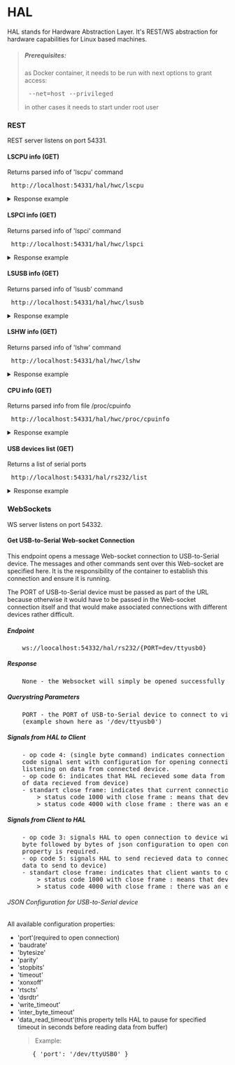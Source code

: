 # HAL

HAL stands for Hardware Abstraction Layer. It's REST/WS abstraction for hardware capabilities for Linux based
machines.

> ##### Prerequisites:
>
> as Docker container, it needs to be run with next options to grant access:
>
> <pre> --net=host --privileged </pre>
>
> in other cases it needs to start under root user

### REST

REST server listens on port 54331.

#### LSCPU info (GET)

Returns parsed info of 'lscpu' command

 <pre> http://localhost:54331/hal/hwc/lscpu </pre>

 <details><summary>Response example</summary>     
 <p>
 <pre> 
    {
        "on_line_cpus_list": "0-7",
        "cpus": "8",
        "cpu_family": "6",
        "l1d_cache": "32K",
        "cpu_max_mhz": "3400,0000",
        "cores_per_socket": "4",
        "byte_order": "Little Endian",
        "architecture": "x86_64",
        "cpu_min_mhz": "800,0000",
        "virtualization": "VT-x",
        "numa_nodes": "1",
        "bogomips": "4589.92",
        "l2_cache": "256K",
        "model": "42",
        "stepping": "7",
        "flags": "fpu vme de pse tsc msr pae mce cx8 apic sep mtrr pge mca cmov pat pse36 clflush dts acpi mmx fxsr sse sse2 ss ht tm pbe syscall nx rdtscp lm constant_tsc arch_perfmon pebs bts rep_good nopl xtopology nonstop_tsc aperfmperf eagerfpu pni pclmulqdq dtes64 monitor ds_cpl vmx smx est tm2 ssse3 cx16 xtpr pdcm pcid sse4_1 sse4_2 x2apic popcnt tsc_deadline_timer aes xsave avx lahf_lm epb tpr_shadow vnmi flexpriority ept vpid xsaveopt dtherm ida arat pln pts",
        "cpu_mhz": "3100.592",
        "vendor_id": "GenuineIntel",
        "numa_node0_cpus": "0-7",
        "l1i_cache": "32K",
        "threads_per_core": "2",
        "sockets": "1",
        "cpu_op_modes": "32-bit, 64-bit",
        "l3_cache": "8192K",
        "model_name": "Intel(R) Core(TM) i7-2820QM CPU @ 2.30GHz"
    } 
</pre>
</p>
</details>

#### LSPCI info (GET)

Returns parsed info of 'lspci' command

 <pre> http://localhost:54331/hal/hwc/lspci </pre>
 <details><summary>Response example</summary>     
 <p>
 <pre>  
 	[
         {
           "device_class_id": "0600",
           "bus_function_number": "0 ",
           "device_vendor": "Intel Corporation ",
           "device_vendor_id": "8086",
           "device_class": "Host bridge ",
           "device_id": "0104",
           "revision_number": "09 ",
           "bus_device_number": "00",
           "bus_number": "00",
           "device_name": "2nd Generation Core Processor Family DRAM Controller "
         },
         {
           "device_class_id": "0604",
           "bus_function_number": "0 ",
           "device_vendor": "Intel Corporation ",
           "device_vendor_id": "8086",
           "device_class": "PCI bridge ",
           "device_id": "0101",
           "revision_number": "09 ",
           "bus_device_number": "01",
           "bus_number": "00",
           "device_name": "Xeon E3-1200/2nd Generation Core Processor Family PCI Express Root Port "
         },
         {
           "device_class_id": "0300",
           "bus_function_number": "0 ",
           "device_vendor": "Intel Corporation ",
           "device_vendor_id": "8086",
           "device_class": "VGA compatible controller ",
           "device_id": "0126",
           "revision_number": "09 ",
           "bus_device_number": "02",
           "bus_number": "00",
           "device_name": "2nd Generation Core Processor Family Integrated Graphics Controller "
         },
         {
           "device_class_id": "0780",
           "bus_function_number": "0 ",
           "device_vendor": "Intel Corporation ",
           "device_vendor_id": "8086",
           "device_class": "Communication controller ",
           "device_id": "1c3a",
           "revision_number": "04 ",
           "bus_device_number": "16",
           "bus_number": "00",
           "device_name": "6 Series/C200 Series Chipset Family MEI Controller #1 "
         },
         {
           "device_class_id": "0700",
           "bus_function_number": "3 ",
           "device_vendor": "Intel Corporation ",
           "device_vendor_id": "8086",
           "device_class": "Serial controller ",
           "device_id": "1c3d",
           "revision_number": "04 -p02 ",
           "bus_device_number": "16",
           "bus_number": "00",
           "device_name": "6 Series/C200 Series Chipset Family KT Controller "
         },
         {
           "device_class_id": "0200",
           "bus_function_number": "0 ",
           "device_vendor": "Intel Corporation ",
           "device_vendor_id": "8086",
           "device_class": "Ethernet controller ",
           "device_id": "1502",
           "revision_number": "04 ",
           "bus_device_number": "19",
           "bus_number": "00",
           "device_name": "82579LM Gigabit Network Connection "
         },
         {
           "device_class_id": "0c03",
           "bus_function_number": "0 ",
           "device_vendor": "Intel Corporation ",
           "device_vendor_id": "8086",
           "device_class": "USB controller ",
           "device_id": "1c2d",
           "revision_number": "04 -p20 ",
           "bus_device_number": "1a",
           "bus_number": "00",
           "device_name": "6 Series/C200 Series Chipset Family USB Enhanced Host Controller #2 "
         },
         {
           "device_class_id": "0403",
           "bus_function_number": "0 ",
           "device_vendor": "Intel Corporation ",
           "device_vendor_id": "8086",
           "device_class": "Audio device ",
           "device_id": "1c20",
           "revision_number": "04 ",
           "bus_device_number": "1b",
           "bus_number": "00",
           "device_name": "6 Series/C200 Series Chipset Family High Definition Audio Controller "
         },
         {
           "device_class_id": "0604",
           "bus_function_number": "0 ",
           "device_vendor": "Intel Corporation ",
           "device_vendor_id": "8086",
           "device_class": "PCI bridge ",
           "device_id": "1c10",
           "revision_number": "b4 ",
           "bus_device_number": "1c",
           "bus_number": "00",
           "device_name": "6 Series/C200 Series Chipset Family PCI Express Root Port 1 "
         },
         {
           "device_class_id": "0604",
           "bus_function_number": "1 ",
           "device_vendor": "Intel Corporation ",
           "device_vendor_id": "8086",
           "device_class": "PCI bridge ",
           "device_id": "1c12",
           "revision_number": "b4 ",
           "bus_device_number": "1c",
           "bus_number": "00",
           "device_name": "6 Series/C200 Series Chipset Family PCI Express Root Port 2 "
         },
         {
           "device_class_id": "0604",
           "bus_function_number": "2 ",
           "device_vendor": "Intel Corporation ",
           "device_vendor_id": "8086",
           "device_class": "PCI bridge ",
           "device_id": "1c14",
           "revision_number": "b4 ",
           "bus_device_number": "1c",
           "bus_number": "00",
           "device_name": "6 Series/C200 Series Chipset Family PCI Express Root Port 3 "
         },
         {
           "device_class_id": "0604",
           "bus_function_number": "3 ",
           "device_vendor": "Intel Corporation ",
           "device_vendor_id": "8086",
           "device_class": "PCI bridge ",
           "device_id": "1c16",
           "revision_number": "b4 ",
           "bus_device_number": "1c",
           "bus_number": "00",
           "device_name": "6 Series/C200 Series Chipset Family PCI Express Root Port 4 "
         },
         {
           "device_class_id": "0604",
           "bus_function_number": "7 ",
           "device_vendor": "Intel Corporation ",
           "device_vendor_id": "8086",
           "device_class": "PCI bridge ",
           "device_id": "1c1e",
           "revision_number": "b4 ",
           "bus_device_number": "1c",
           "bus_number": "00",
           "device_name": "6 Series/C200 Series Chipset Family PCI Express Root Port 8 "
         },
         {
           "device_class_id": "0c03",
           "bus_function_number": "0 ",
           "device_vendor": "Intel Corporation ",
           "device_vendor_id": "8086",
           "device_class": "USB controller ",
           "device_id": "1c26",
           "revision_number": "04 -p20 ",
           "bus_device_number": "1d",
           "bus_number": "00",
           "device_name": "6 Series/C200 Series Chipset Family USB Enhanced Host Controller #1 "
         },
         {
           "device_class_id": "0601",
           "bus_function_number": "0 ",
           "device_vendor": "Intel Corporation ",
           "device_vendor_id": "8086",
           "device_class": "ISA bridge ",
           "device_id": "1c4f",
           "revision_number": "04 ",
           "bus_device_number": "1f",
           "bus_number": "00",
           "device_name": "QM67 Express Chipset Family LPC Controller "
         },
         {
           "device_class_id": "0104",
           "bus_function_number": "2 ",
           "device_vendor": "Intel Corporation ",
           "device_vendor_id": "8086",
           "device_class": "RAID bus controller ",
           "bus_device_number": "1f",
           "bus_number": "00",
           "revision_number": "04 "
         },
         {
           "device_class_id": "0c05",
           "bus_function_number": "3 ",
           "device_vendor": "Intel Corporation ",
           "device_vendor_id": "8086",
           "device_class": "SMBus ",
           "device_id": "1c22",
           "revision_number": "04 ",
           "bus_device_number": "1f",
           "bus_number": "00",
           "device_name": "6 Series/C200 Series Chipset Family SMBus Controller "
         },
         {
           "device_class_id": "0300",
           "bus_function_number": "0 ",
           "device_vendor": "NVIDIA Corporation ",
           "device_vendor_id": "10de",
           "device_class": "VGA compatible controller ",
           "bus_device_number": "00",
           "bus_number": "01",
           "revision_number": "a1 "
         },
         {
           "device_class_id": "0403",
           "bus_function_number": "1 ",
           "device_vendor": "NVIDIA Corporation ",
           "device_vendor_id": "10de",
           "device_class": "Audio device ",
           "device_id": "0bea",
           "revision_number": "a1 ",
           "bus_device_number": "00",
           "bus_number": "01",
           "device_name": "GF108 High Definition Audio Controller "
         },
         {
           "device_class_id": "0280",
           "bus_function_number": "0 ",
           "device_vendor": "Intel Corporation ",
           "device_vendor_id": "8086",
           "device_class": "Network controller ",
           "device_id": "422b",
           "revision_number": "35 ",
           "bus_device_number": "00",
           "bus_number": "03",
           "device_name": "Centrino Ultimate-N 6300 "
         },
         {
           "device_class_id": "0c03",
           "bus_function_number": "0 ",
           "device_vendor": "NEC Corporation ",
           "device_vendor_id": "1033",
           "device_class": "USB controller ",
           "device_id": "0194",
           "revision_number": "04 -p30 ",
           "bus_device_number": "00",
           "bus_number": "0a",
           "device_name": "uPD720200 USB 3.0 Host Controller "
         },
         {
           "device_class_id": "0c00",
           "bus_function_number": "0 ",
           "device_vendor": "O2 Micro, Inc. ",
           "device_vendor_id": "1217",
           "device_class": "FireWire (IEEE 1394) ",
           "device_id": "11f7",
           "revision_number": "05 -p10 ",
           "bus_device_number": "00",
           "bus_number": "0b",
           "device_name": "OZ600 1394a-2000 Controller "
         },
         {
           "device_class_id": "0805",
           "bus_function_number": "1 ",
           "device_vendor": "O2 Micro, Inc. ",
           "device_vendor_id": "1217",
           "device_class": "SD Host controller ",
           "device_id": "8320",
           "revision_number": "05 -p01 ",
           "bus_device_number": "00",
           "bus_number": "0b",
           "device_name": "OZ600RJ1/OZ900RJ1 SD/MMC Card Reader Controller "
         },
         {
           "device_class_id": "0180",
           "bus_function_number": "2 ",
           "device_vendor": "O2 Micro, Inc. ",
           "device_vendor_id": "1217",
           "device_class": "Mass storage controller ",
           "device_id": "8330",
           "revision_number": "05 ",
           "bus_device_number": "00",
           "bus_number": "0b",
           "device_name": "OZ600 MS/xD Controller "
         }
       ] 
</pre>
</p>
</details>

#### LSUSB info (GET)

Returns parsed info of 'lsusb' command

 <pre> http://localhost:54331/hal/hwc/lsusb </pre>
 <details><summary>Response example</summary>     
 <p>
 <pre>
 	[
         {
           "bus_number": "002",
           "device_id": "5802",
           "device_bus_number": "004",
           "manufacture_id": "0a5c",
           "manufacture_device_name": "Broadcom Corp. BCM5880 Secure Applications Processor with fingerprint touch sensor"
         },
         {
           "bus_number": "002",
           "device_id": "0a44",
           "device_bus_number": "003",
           "manufacture_id": "046d",
           "manufacture_device_name": "Logitech, Inc. Headset H390"
         },
         {
           "bus_number": "002",
           "device_id": "0024",
           "device_bus_number": "002",
           "manufacture_id": "8087",
           "manufacture_device_name": "Intel Corp. Integrated Rate Matching Hub"
         },
         {
           "bus_number": "002",
           "device_id": "0002",
           "device_bus_number": "001",
           "manufacture_id": "1d6b",
           "manufacture_device_name": "Linux Foundation 2.0 root hub"
         },
         {
           "bus_number": "004",
           "device_id": "0003",
           "device_bus_number": "001",
           "manufacture_id": "1d6b",
           "manufacture_device_name": "Linux Foundation 3.0 root hub"
         },
         {
           "bus_number": "003",
           "device_id": "c31d",
           "device_bus_number": "003",
           "manufacture_id": "046d",
           "manufacture_device_name": "Logitech, Inc. Media Keyboard K200"
         },
         {
           "bus_number": "003",
           "device_id": "c05b",
           "device_bus_number": "002",
           "manufacture_id": "046d",
           "manufacture_device_name": "Logitech, Inc. M-U0004 810-001317 [B110 Optical USB Mouse]"
         },
         {
           "bus_number": "003",
           "device_id": "0002",
           "device_bus_number": "001",
           "manufacture_id": "1d6b",
           "manufacture_device_name": "Linux Foundation 2.0 root hub"
         },
         {
           "bus_number": "001",
           "device_id": "0024",
           "device_bus_number": "002",
           "manufacture_id": "8087",
           "manufacture_device_name": "Intel Corp. Integrated Rate Matching Hub"
         },
         {
           "bus_number": "001",
           "device_id": "0002",
           "device_bus_number": "001",
           "manufacture_id": "1d6b",
           "manufacture_device_name": "Linux Foundation 2.0 root hub"
         }
       ] 
</pre>
</p>
</details>

#### LSHW info (GET)

Returns parsed info of 'lshw' command

 <pre> http://localhost:54331/hal/hwc/lshw </pre>
 <details><summary>Response example</summary>     
 <p>
 <pre>
       {
         "id": "machine_id",
         "handle": "handle_string",
         "configuration": {
           "boot": "normal",
           "chassis": "laptop",
           "uuid": "machine_uuid"
         },
         "description": "Laptop",
         "class": "system",
         "product": "Precision M4600",
         "vendor": "Dell Inc.",
         "claimed": true,
         "children": [
           {
             "claimed": true,
             "id": "core",
             "serial": "serial_string",
             "vendor": "Dell Inc.",
             "children": [
               {
                 "id": "firmware",
                 "vendor": "Dell Inc.",
                 "description": "BIOS",
                 "class": "memory",
                 "date": "12/26/2013",
                 "size": 65536,
                 "capacity": 2031616,
                 "claimed": true,
                 "capabilities": {
                   "int13floppy720": "3.5\" 720KB floppy",
                   "shadowing": "BIOS shadowing",
                   "acpi": "ACPI",
                   "int9keyboard": "i8042 keyboard controller",
                   "int13floppy1200": "5.25\" 1.2MB floppy",
                   "upgrade": "BIOS EEPROM can be upgraded",
                   "int13floppy2880": "3.5\" 2.88MB floppy",
                   "pci": "PCI bus",
                   "edd": "Enhanced Disk Drive extensions",
                   "bootselect": "Selectable boot path",
                   "int14serial": "INT14 serial line control",
                   "int17printer": "INT17 printer control",
                   "biosbootspecification": "BIOS boot specification",
                   "cdboot": "Booting from CD-ROM/DVD",
                   "int5printscreen": "Print Screen key"
                 },
                 "physid": "0",
                 "version": "A16",
                 "units": "bytes"
               },
               {
                 "id": "cpu",
                 "children": [
                   {
                     "id": "id_string",
                     "configuration": {
                       "level": "1"
                     },
                     "description": "L1 cache",
                     "class": "memory",
                     "slot": "L1-Cache",
                     "handle": "handle_string",
                     "size": 32768,
                     "capacity": 32768,
                     "claimed": true,
                     "capabilities": {
                       "write-back": "Write-back",
                       "unified": "Unified cache",
                       "internal": "Internal"
                     },
                     "physid": "5",
                     "units": "bytes"
                   },
                   {
                     "id": "id_string",
                     "configuration": {
                       "level": "2"
                     },
                     "description": "L2 cache",
                     "class": "memory",
                     "slot": "L2-Cache",
                     "handle": "handle_string",
                     "size": 262144,
                     "capacity": 262144,
                     "claimed": true,
                     "capabilities": {
                       "varies": "Varies With Memory Address",
                       "unified": "Unified cache",
                       "internal": "Internal"
                     },
                     "physid": "6",
                     "units": "bytes"
                   },
                   {
                     "id": "id_string",
                     "configuration": {
                       "level": "3"
                     },
                     "description": "L3 cache",
                     "class": "memory",
                     "slot": "L3-Cache",
                     "handle": "handle_string",
                     "size": 8388608,
                     "capacity": 8388608,
                     "claimed": true,
                     "capabilities": {
                       "varies": "Varies With Memory Address",
                       "unified": "Unified cache",
                       "internal": "Internal"
                     },
                     "physid": "7",
                     "units": "bytes"
                   }
                 ],
                 "handle": "handle_string",
                 "configuration": {
                   "cores": "4",
                   "threads": "8",
                   "enabledcores": "4"
                 },
                 "description": "CPU",
                 "class": "processor",
                 "product": "product_string",
                 "vendor": "Intel Corp.",
                 "size": 1496319000,
                 "capacity": 4000000000,
                 "claimed": true,
                 "capabilities": {
                   "nx": "no-execute bit (NX)",
                   "cx8": "compare and exchange 8-byte",
                   "aperfmperf": true,
                   "acpi": "thermal control (ACPI)",
                   "sse2": "streaming SIMD extensions (SSE2)",
                   "ida": true,
                   "tm": "thermal interrupt and status",
                   "pni": true,
                   "de": "debugging extensions",
                   "epb": true,
                   "msr": "model-specific registers",
                   "ss": "self-snoop",
                   "lahf_lm": true,
                   "sse": "streaming SIMD extensions (SSE)",
                   "sse4_2": true,
                   "bts": true,
                   "arat": true,
                   "cpufreq": "CPU Frequency scaling",
                   "mce": "machine check exceptions",
                   "pbe": "pending break event",
                   "arch_perfmon": true,
                   "rep_good": true,
                   "vpid": true,
                   "mca": "machine check architecture",
                   "pts": true,
                   "vmx": true,
                   "fpu": "mathematical co-processor",
                   "ssse3": true,
                   "eagerfpu": true,
                   "vme": "virtual mode extensions",
                   "ht": "HyperThreading",
                   "fxsr": "fast floating point save/restore",
                   "monitor": true,
                   "aes": true,
                   "syscall": "fast system calls",
                   "avx": true,
                   "tsc_deadline_timer": true,
                   "dts": "debug trace and EMON store MSRs",
                   "dtherm": true,
                   "xsave": true,
                   "pge": "page global enable",
                   "cmov": "conditional move instruction",
                   "constant_tsc": true,
                   "vnmi": true,
                   "apic": "on-chip advanced programmable interrupt controller (APIC)",
                   "pse36": "36-bit page size extensions",
                   "tpr_shadow": true,
                   "pcid": true,
                   "mmx": "multimedia extensions (MMX)",
                   "dtes64": true,
                   "pclmulqdq": true,
                   "sep": "fast system calls",
                   "pln": true,
                   "pdcm": true,
                   "flexpriority": true,
                   "xtpr": true,
                   "mtrr": "memory type range registers",
                   "x86-64": "64bits extensions (x86-64)",
                   "pat": "page attribute table",
                   "clflush": true,
                   "pae": "4GB+ memory addressing (Physical Address Extension)",
                   "ds_cpl": true,
                   "xsaveopt": true,
                   "wp": true,
                   "est": true,
                   "ept": true,
                   "smx": true,
                   "tm2": true,
                   "nonstop_tsc": true,
                   "pse": "page size extensions",
                   "nopl": true,
                   "xtopology": true,
                   "popcnt": true,
                   "x2apic": true,
                   "sse4_1": true,
                   "cx16": true,
                   "rdtscp": true,
                   "tsc": "time stamp counter",
                   "fpu_exception": "FPU exceptions reporting",
                   "pebs": true
                 },
                 "clock": 100000000,
                 "width": 64,
                 "slot": "CPU 1",
                 "physid": "4",
                 "serial": "serial_string",
                 "units": "Hz",
                 "version": "Intel(R) Core(TM) i7-2820QM CPU @ 2.30GH",
                 "businfo": "bus_info_sting"
               },
               {
                 "claimed": true,
                 "id": "memory",
                 "children": [
                   {
                     "id": "id_string",
                     "handle": "handle_string",
                     "description": "SODIMM DDR3 Synchronous 1333 MHz (0,8 ns)",
                     "class": "memory",
                     "product": "product_string",
                     "vendor": "Hynix/Hyundai",
                     "size": 4294967296,
                     "claimed": true,
                     "clock": 1333000000,
                     "width": 64,
                     "slot": "slot_string",
                     "physid": "0",
                     "serial": "serial_string",
                     "units": "bytes"
                   },
                   {
                     "id": "id_string",
                     "handle": "handle_string",
                     "description": "SODIMM DDR3 Synchronous 1333 MHz (0,8 ns)",
                     "class": "memory",
                     "product": "product_string",
                     "vendor": "Samsung",
                     "size": 4294967296,
                     "claimed": true,
                     "clock": 1333000000,
                     "width": 64,
                     "slot": "slot_string",
                     "physid": "1",
                     "serial": "serial_string",
                     "units": "bytes"
                   },
                   {
                     "id": "id_string",
                     "handle": "handle_string",
                     "description": "SODIMM DDR3 Synchronous 1333 MHz (0,8 ns)",
                     "class": "memory",
                     "product": "product_string",
                     "vendor": "Hynix/Hyundai",
                     "size": 4294967296,
                     "claimed": true,
                     "clock": 1333000000,
                     "width": 64,
                     "slot": "slot_string",
                     "physid": "2",
                     "serial": "serial_string",
                     "units": "bytes"
                   },
                   {
                     "id": "id_string",
                     "handle": "handle_sting",
                     "description": "SODIMM DDR3 Synchronous 1333 MHz (0,8 ns)",
                     "class": "memory",
                     "product": "M471B5273CH0-CH9",
                     "vendor": "Samsung",
                     "size": 4294967296,
                     "claimed": true,
                     "clock": 1333000000,
                     "width": 64,
                     "slot": "slot_string",
                     "physid": "3",
                     "serial": "serial_string",
                     "units": "bytes"
                   }
                 ],
                 "class": "memory",
                 "description": "System Memory",
                 "slot": "System board or motherboard",
                 "physid": "3f",
                 "handle": "handle_string",
                 "size": 17179869184,
                 "units": "bytes"
               },
               {
                 "id": "pci",
                 "children": [
                   {
                     "id": "pci_id_string",
                     "children": [
                       {
                         "id": "display",
                         "handle": "handle_string",
                         "configuration": {
                           "latency": "0",
                           "driver": "nouveau"
                         },
                         "description": "VGA compatible controller",
                         "class": "display",
                         "product": "product_string",
                         "vendor": "NVIDIA Corporation",
                         "claimed": true,
                         "clock": 33000000,
                         "width": 64,
                         "capabilities": {
                           "bus_master": "bus mastering",
                           "vga_controller": true,
                           "pciexpress": "PCI Express",
                           "cap_list": "PCI capabilities listing",
                           "pm": "Power Management",
                           "msi": "Message Signalled Interrupts",
                           "rom": "extension ROM"
                         },
                         "physid": "0",
                         "version": "a1",
                         "businfo": "bus_info_string"
                       },
                       {
                         "id": "multimedia",
                         "handle": "handle_string",
                         "configuration": {
                           "latency": "0",
                           "driver": "snd_hda_intel"
                         },
                         "description": "Audio device",
                         "class": "multimedia",
                         "product": "product_string",
                         "vendor": "NVIDIA Corporation",
                         "claimed": true,
                         "clock": 33000000,
                         "width": 32,
                         "capabilities": {
                           "pm": "Power Management",
                           "bus_master": "bus mastering",
                           "msi": "Message Signalled Interrupts",
                           "cap_list": "PCI capabilities listing",
                           "pciexpress": "PCI Express"
                         },
                         "physid": "0.1",
                         "version": "a1",
                         "businfo": "bus_info_string"
                       }
                     ],
                     "handle": "handle_string",
                     "configuration": {
                       "driver": "pcieport"
                     },
                     "description": "PCI bridge",
                     "class": "bridge",
                     "product": "product_string",
                     "vendor": "Intel Corporation",
                     "claimed": true,
                     "clock": 33000000,
                     "width": 32,
                     "capabilities": {
                       "bus_master": "bus mastering",
                       "pciexpress": "PCI Express",
                       "cap_list": "PCI capabilities listing",
                       "pm": "Power Management",
                       "normal_decode": true,
                       "pci": true,
                       "msi": "Message Signalled Interrupts"
                     },
                     "physid": "1",
                     "version": "09",
                     "businfo": "bus_info_string"
                   },
                   {
                     "id": "display",
                     "handle": "handle_string",
                     "configuration": {
                       "latency": "0",
                       "driver": "i915"
                     },
                     "description": "VGA compatible controller",
                     "class": "display",
                     "product": "2nd Generation Core Processor Family Integrated Graphics Controller",
                     "vendor": "Intel Corporation",
                     "claimed": true,
                     "clock": 33000000,
                     "width": 64,
                     "capabilities": {
                       "bus_master": "bus mastering",
                       "vga_controller": true,
                       "cap_list": "PCI capabilities listing",
                       "pm": "Power Management",
                       "msi": "Message Signalled Interrupts",
                       "rom": "extension ROM"
                     },
                     "physid": "2",
                     "version": "09",
                     "businfo": "bis_info_string"
                   },
                   {
                     "id": "id_string",
                     "handle": "handle_string",
                     "configuration": {
                       "latency": "0",
                       "driver": "mei_me"
                     },
                     "description": "Communication controller",
                     "class": "communication",
                     "product": "6 Series/C200 Series Chipset Family MEI Controller #1",
                     "vendor": "Intel Corporation",
                     "claimed": true,
                     "clock": 33000000,
                     "width": 64,
                     "capabilities": {
                       "pm": "Power Management",
                       "msi": "Message Signalled Interrupts",
                       "cap_list": "PCI capabilities listing",
                       "bus_master": "bus mastering"
                     },
                     "physid": "16",
                     "version": "04",
                     "businfo": "bus_info_string"
                   },
                   {
                     "id": "id_string",
                     "handle": "handle_string",
                     "configuration": {
                       "latency": "0",
                       "driver": "serial"
                     },
                     "description": "Serial controller",
                     "class": "communication",
                     "product": "6 Series/C200 Series Chipset Family KT Controller",
                     "vendor": "Intel Corporation",
                     "claimed": true,
                     "clock": 66000000,
                     "width": 32,
                     "capabilities": {
                       "16550": true,
                       "pm": "Power Management",
                       "bus_master": "bus mastering",
                       "msi": "Message Signalled Interrupts",
                       "cap_list": "PCI capabilities listing"
                     },
                     "physid": "16.3",
                     "version": "04",
                     "businfo": "bus_info_string"
                   },
                   {
                     "id": "network",
                     "handle": "handle_string",
                     "configuration": {
                       "multicast": "yes",
                       "latency": "0",
                       "port": "twisted pair",
                       "link": "no",
                       "broadcast": "yes",
                       "firmware": "0.13-3",
                       "driverversion": "3.2.6-k",
                       "autonegotiation": "on",
                       "driver": "e1000e"
                     },
                     "description": "Ethernet interface",
                     "class": "network",
                     "product": "82579LM Gigabit Network Connection",
                     "vendor": "Intel Corporation",
                     "capacity": 1000000000,
                     "claimed": true,
                     "logicalname": "log_name_string",
                     "clock": 33000000,
                     "width": 32,
                     "capabilities": {
                       "100bt-fd": "100Mbit/s (full duplex)",
                       "10bt": "10Mbit/s",
                       "100bt": "100Mbit/s",
                       "pm": "Power Management",
                       "msi": "Message Signalled Interrupts",
                       "bus_master": "bus mastering",
                       "ethernet": true,
                       "10bt-fd": "10Mbit/s (full duplex)",
                       "physical": "Physical interface",
                       "autonegotiation": "Auto-negotiation",
                       "tp": "twisted pair",
                       "cap_list": "PCI capabilities listing",
                       "1000bt-fd": "1Gbit/s (full duplex)"
                     },
                     "physid": "physid_string",
                     "serial": "serial_string",
                     "units": "bit/s",
                     "version": "04",
                     "businfo": "bus_info_string"
                   },
                   {
                     "id": "id_string",
                     "children": [
                       {
                         "id": "id_string",
                         "handle": "handle_string",
                         "configuration": {
                           "speed": "480Mbit/s",
                           "slots": "3",
                           "driver": "hub"
                         },
                         "businfo": "bus_indo_srting",
                         "class": "bus",
                         "product": "EHCI Host Controller",
                         "vendor": "Linux 4.8.0-53-generic ehci_hcd",
                         "claimed": true,
                         "logicalname": "log_name_string",
                         "children": [
                           {
                             "id": "id_string",
                             "handle": "handle_string",
                             "configuration": {
                               "speed": "480Mbit/s",
                               "slots": "6",
                               "driver": "hub"
                             },
                             "description": "USB hub",
                             "class": "bus",
                             "product": "Integrated Rate Matching Hub",
                             "vendor": "Intel Corp.",
                             "claimed": true,
                             "capabilities": {
                               "usb-2.00": "USB 2.0"
                             },
                             "physid": "physid_string",
                             "version": "0.00",
                             "businfo": "bus_info_string"
                           }
                         ],
                         "capabilities": {
                           "usb-2.00": "USB 2.0"
                         },
                         "physid": "physid_string",
                         "version": "4.08"
                       }
                     ],
                     "handle": "handle_string",
                     "configuration": {
                       "latency": "0",
                       "driver": "ehci-pci"
                     },
                     "description": "USB controller",
                     "class": "bus",
                     "product": "6 Series/C200 Series Chipset Family USB Enhanced Host Controller #2",
                     "vendor": "Intel Corporation",
                     "claimed": true,
                     "clock": 33000000,
                     "width": 32,
                     "capabilities": {
                       "ehci": "Enhanced Host Controller Interface (USB2)",
                       "pm": "Power Management",
                       "cap_list": "PCI capabilities listing",
                       "debug": "Debug port",
                       "bus_master": "bus mastering"
                     },
                     "physid": "physid_string",
                     "version": "04",
                     "businfo": "bus_info_string"
                   },
                   {
                     "id": "multimedia",
                     "handle": "handle_string",
                     "configuration": {
                       "latency": "0",
                       "driver": "snd_hda_intel"
                     },
                     "description": "Audio device",
                     "class": "multimedia",
                     "product": "6 Series/C200 Series Chipset Family High Definition Audio Controller",
                     "vendor": "Intel Corporation",
                     "claimed": true,
                     "clock": 33000000,
                     "width": 64,
                     "capabilities": {
                       "pm": "Power Management",
                       "bus_master": "bus mastering",
                       "msi": "Message Signalled Interrupts",
                       "cap_list": "PCI capabilities listing",
                       "pciexpress": "PCI Express"
                     },
                     "physid": "physid_string",
                     "version": "04",
                     "businfo": "bus_info_string"
                   },
                   {
                     "id": "id_string",
                     "handle": "handle_string",
                     "configuration": {
                       "driver": "pcieport"
                     },
                     "description": "PCI bridge",
                     "class": "bridge",
                     "product": "6 Series/C200 Series Chipset Family PCI Express Root Port 1",
                     "vendor": "Intel Corporation",
                     "claimed": true,
                     "clock": 33000000,
                     "width": 32,
                     "capabilities": {
                       "bus_master": "bus mastering",
                       "pciexpress": "PCI Express",
                       "cap_list": "PCI capabilities listing",
                       "pm": "Power Management",
                       "normal_decode": true,
                       "msi": "Message Signalled Interrupts",
                       "pci": true
                     },
                     "physid": "physid_string",
                     "version": "b4",
                     "businfo": "bus_info_string"
                   },
                   {
                     "id": "id_string",
                     "children": [
                       {
                         "id": "network",
                         "handle": "handle_string",
                         "configuration": {
                           "wireless": "IEEE 802.11",
                           "multicast": "yes",
                           "link": "yes",
                           "broadcast": "yes",
                           "ip": "ip_address",
                           "firmware": "9.221.4.1 build 25532",
                           "driverversion": "4.8.0-53-generic",
                           "latency": "0",
                           "driver": "iwlwifi"
                         },
                         "description": "Wireless interface",
                         "class": "network",
                         "product": "Centrino Ultimate-N 6300",
                         "vendor": "Intel Corporation",
                         "claimed": true,
                         "logicalname": "log_name_string",
                         "clock": 33000000,
                         "width": 64,
                         "capabilities": {
                           "bus_master": "bus mastering",
                           "ethernet": true,
                           "physical": "Physical interface",
                           "pciexpress": "PCI Express",
                           "cap_list": "PCI capabilities listing",
                           "pm": "Power Management",
                           "wireless": "Wireless-LAN",
                           "msi": "Message Signalled Interrupts"
                         },
                         "physid": "physid_string",
                         "serial": "serial_string",
                         "version": "35",
                         "businfo": "bus_info_string"
                       }
                     ],
                     "handle": "handle_string",
                     "configuration": {
                       "driver": "pcieport"
                     },
                     "description": "PCI bridge",
                     "class": "bridge",
                     "product": "6 Series/C200 Series Chipset Family PCI Express Root Port 2",
                     "vendor": "Intel Corporation",
                     "claimed": true,
                     "clock": 33000000,
                     "width": 32,
                     "capabilities": {
                       "bus_master": "bus mastering",
                       "pciexpress": "PCI Express",
                       "cap_list": "PCI capabilities listing",
                       "pm": "Power Management",
                       "normal_decode": true,
                       "msi": "Message Signalled Interrupts",
                       "pci": true
                     },
                     "physid": "physid_string",
                     "version": "b4",
                     "businfo": "bus_info_string"
                   },
                   {
                     "id": "id_string",
                     "handle": "handle_string",
                     "configuration": {
                       "driver": "pcieport"
                     },
                     "description": "PCI bridge",
                     "class": "bridge",
                     "product": "6 Series/C200 Series Chipset Family PCI Express Root Port 3",
                     "vendor": "Intel Corporation",
                     "claimed": true,
                     "clock": 33000000,
                     "width": 32,
                     "capabilities": {
                       "bus_master": "bus mastering",
                       "pciexpress": "PCI Express",
                       "cap_list": "PCI capabilities listing",
                       "pm": "Power Management",
                       "normal_decode": true,
                       "msi": "Message Signalled Interrupts",
                       "pci": true
                     },
                     "physid": "physid_string",
                     "version": "b4",
                     "businfo": "bus_info_string"
                   },
                   {
                     "id": "id_string",
                     "children": [
                       {
                         "id": "usb",
                         "children": [
                           {
                             "id": "id_string",
                             "handle": "handle_string",
                             "configuration": {
                               "speed": "480Mbit/s",
                               "slots": "2",
                               "driver": "hub"
                             },
                             "businfo": "bus_info_string",
                             "class": "bus",
                             "product": "xHCI Host Controller",
                             "vendor": "Linux 4.8.0-53-generic xhci-hcd",
                             "claimed": true,
                             "logicalname": "log_name_string",
                             "children": [
                               {
                                 "id": "id_string",
                                 "handle": "handle_string",
                                 "configuration": {
                                   "maxpower": "98mA",
                                   "speed": "1Mbit/s",
                                   "driver": "usbhid"
                                 },
                                 "description": "Mouse",
                                 "class": "input",
                                 "product": "USB Optical Mouse",
                                 "vendor": "Logitech",
                                 "claimed": true,
                                 "capabilities": {
                                   "usb-2.00": "USB 2.0"
                                 },
                                 "physid": "physid_string",
                                 "version": "54.00",
                                 "businfo": "bus_info_string"
                               },
                               {
                                 "id": "id_string",
                                 "handle": "handle_string",
                                 "configuration": {
                                   "maxpower": "90mA",
                                   "speed": "1Mbit/s",
                                   "driver": "usbhid"
                                 },
                                 "description": "Keyboard",
                                 "class": "input",
                                 "product": "USB Keyboard",
                                 "vendor": "Logitech",
                                 "claimed": true,
                                 "capabilities": {
                                   "usb-1.10": "USB 1.1"
                                 },
                                 "physid": "physid_string",
                                 "version": "66.01",
                                 "businfo": "bus_info_string"
                               }
                             ],
                             "capabilities": {
                               "usb-2.00": "USB 2.0"
                             },
                             "physid": "physid_string",
                             "version": "4.08"
                           },
                           {
                             "id": "id_string",
                             "handle": "handle_string",
                             "configuration": {
                               "speed": "5000Mbit/s",
                               "slots": "2",
                               "driver": "hub"
                             },
                             "businfo": "bus_info_string",
                             "class": "bus",
                             "product": "xHCI Host Controller",
                             "vendor": "Linux 4.8.0-53-generic xhci-hcd",
                             "claimed": true,
                             "logicalname": "log_name_string",
                             "capabilities": {
                               "usb-3.00": true
                             },
                             "physid": "physid_string",
                             "version": "4.08"
                           }
                         ],
                         "handle": "handle_string",
                         "configuration": {
                           "latency": "0",
                           "driver": "xhci_hcd"
                         },
                         "description": "USB controller",
                         "class": "bus",
                         "product": "uPD720200 USB 3.0 Host Controller",
                         "vendor": "NEC Corporation",
                         "claimed": true,
                         "clock": 33000000,
                         "width": 64,
                         "capabilities": {
                           "bus_master": "bus mastering",
                           "xhci": true,
                           "pciexpress": "PCI Express",
                           "msix": "MSI-X",
                           "pm": "Power Management",
                           "msi": "Message Signalled Interrupts",
                           "cap_list": "PCI capabilities listing"
                         },
                         "physid": "physid_string",
                         "version": "04",
                         "businfo": "bus_info_string"
                       }
                     ],
                     "handle": "handle_string",
                     "configuration": {
                       "driver": "pcieport"
                     },
                     "description": "PCI bridge",
                     "class": "bridge",
                     "product": "6 Series/C200 Series Chipset Family PCI Express Root Port 4",
                     "vendor": "Intel Corporation",
                     "claimed": true,
                     "clock": 33000000,
                     "width": 32,
                     "capabilities": {
                       "bus_master": "bus mastering",
                       "pciexpress": "PCI Express",
                       "cap_list": "PCI capabilities listing",
                       "pm": "Power Management",
                       "normal_decode": true,
                       "msi": "Message Signalled Interrupts",
                       "pci": true
                     },
                     "physid": "physid_string",
                     "version": "b4",
                     "businfo": "bus_info_string"
                   },
                   {
                     "id": "id_string",
                     "children": [
                       {
                         "id": "firewire",
                         "handle": "handle_string",
                         "configuration": {
                           "latency": "0",
                           "driver": "firewire_ohci"
                         },
                         "description": "FireWire (IEEE 1394)",
                         "class": "bus",
                         "product": "OZ600 1394a-2000 Controller",
                         "vendor": "O2 Micro, Inc.",
                         "claimed": true,
                         "clock": 33000000,
                         "width": 32,
                         "capabilities": {
                           "bus_master": "bus mastering",
                           "pciexpress": "PCI Express",
                           "cap_list": "PCI capabilities listing",
                           "ohci": "Open Host Controller Interface",
                           "pm": "Power Management",
                           "msi": "Message Signalled Interrupts"
                         },
                         "physid": "physid_string",
                         "version": "05",
                         "businfo": "bus_info_string"
                       },
                       {
                         "id": "generic",
                         "handle": "handle_string",
                         "configuration": {
                           "latency": "0",
                           "driver": "sdhci-pci"
                         },
                         "description": "SD Host controller",
                         "class": "generic",
                         "product": "OZ600RJ1/OZ900RJ1 SD/MMC Card Reader Controller",
                         "vendor": "O2 Micro, Inc.",
                         "claimed": true,
                         "clock": 33000000,
                         "width": 32,
                         "capabilities": {
                           "pm": "Power Management",
                           "bus_master": "bus mastering",
                           "msi": "Message Signalled Interrupts",
                           "cap_list": "PCI capabilities listing",
                           "pciexpress": "PCI Express"
                         },
                         "physid": "physid_string",
                         "version": "05",
                         "businfo": "bus_info_string"
                       },
                       {
                         "id": "storage",
                         "handle": "handle_string",
                         "configuration": {
                           "latency": "0"
                         },
                         "description": "Mass storage controller",
                         "class": "storage",
                         "product": "OZ600 MS/xD Controller",
                         "vendor": "O2 Micro, Inc.",
                         "clock": 33000000,
                         "width": 32,
                         "capabilities": {
                           "bus_master": "bus mastering",
                           "pciexpress": "PCI Express",
                           "cap_list": "PCI capabilities listing",
                           "pm": "Power Management",
                           "storage": true,
                           "msi": "Message Signalled Interrupts"
                         },
                         "physid": "physid_string",
                         "version": "05",
                         "businfo": "bus_info_string"
                       }
                     ],
                     "handle": "handle_string",
                     "configuration": {
                       "driver": "pcieport"
                     },
                     "description": "PCI bridge",
                     "class": "bridge",
                     "product": "6 Series/C200 Series Chipset Family PCI Express Root Port 8",
                     "vendor": "Intel Corporation",
                     "claimed": true,
                     "clock": 33000000,
                     "width": 32,
                     "capabilities": {
                       "bus_master": "bus mastering",
                       "pciexpress": "PCI Express",
                       "cap_list": "PCI capabilities listing",
                       "pm": "Power Management",
                       "normal_decode": true,
                       "msi": "Message Signalled Interrupts",
                       "pci": true
                     },
                     "physid": "physid_string",
                     "version": "b4",
                     "businfo": "bus_info_string"
                   },
                   {
                     "id": "id_string",
                     "children": [
                       {
                         "id": "id_string",
                         "handle": "handle_string",
                         "configuration": {
                           "speed": "480Mbit/s",
                           "slots": "3",
                           "driver": "hub"
                         },
                         "businfo": "bus_info_string",
                         "class": "bus",
                         "product": "EHCI Host Controller",
                         "vendor": "Linux 4.8.0-53-generic ehci_hcd",
                         "claimed": true,
                         "logicalname": "log_name_string",
                         "children": [
                           {
                             "id": "id_string",
                             "handle": "handle_string",
                             "configuration": {
                               "speed": "480Mbit/s",
                               "slots": "8",
                               "driver": "hub"
                             },
                             "description": "USB hub",
                             "class": "bus",
                             "product": "Integrated Rate Matching Hub",
                             "vendor": "Intel Corp.",
                             "claimed": true,
                             "children": [
                               {
                                 "id": "id_string",
                                 "handle": "handle_string",
                                 "configuration": {
                                   "maxpower": "100mA",
                                   "speed": "12Mbit/s",
                                   "driver": "usbhid"
                                 },
                                 "description": "Audio device",
                                 "class": "multimedia",
                                 "product": "Logitech USB Headset",
                                 "vendor": "Logitech",
                                 "claimed": true,
                                 "capabilities": {
                                   "audio-control": "Control device",
                                   "usb-1.10": "USB 1.1"
                                 },
                                 "physid": "physid_string",
                                 "version": "1.27",
                                 "businfo": "bus_info_string"
                               },
                               {
                                 "id": "id_string",
                                 "handle": "handle_string",
                                 "configuration": {
                                   "maxpower": "100mA",
                                   "speed": "12Mbit/s"
                                 },
                                 "description": "Generic USB device",
                                 "class": "generic",
                                 "product": "5880",
                                 "vendor": "Broadcom Corp",
                                 "capabilities": {
                                   "usb-1.10": "USB 1.1"
                                 },
                                 "physid": "physid_string",
                                 "serial": "serial_string",
                                 "version": "1.01",
                                 "businfo": "bus_info_string"
                               }
                             ],
                             "capabilities": {
                               "usb-2.00": "USB 2.0"
                             },
                             "physid": "physid_string",
                             "version": "0.00",
                             "businfo": "bus_info_string"
                           }
                         ],
                         "capabilities": {
                           "usb-2.00": "USB 2.0"
                         },
                         "physid": "physid_string",
                         "version": "4.08"
                       }
                     ],
                     "handle": "handle_string",
                     "configuration": {
                       "latency": "0",
                       "driver": "ehci-pci"
                     },
                     "description": "USB controller",
                     "class": "bus",
                     "product": "6 Series/C200 Series Chipset Family USB Enhanced Host Controller #1",
                     "vendor": "Intel Corporation",
                     "claimed": true,
                     "clock": 33000000,
                     "width": 32,
                     "capabilities": {
                       "ehci": "Enhanced Host Controller Interface (USB2)",
                       "pm": "Power Management",
                       "cap_list": "PCI capabilities listing",
                       "debug": "Debug port",
                       "bus_master": "bus mastering"
                     },
                     "physid": "physid_string",
                     "version": "04",
                     "businfo": "bus_info_string"
                   },
                   {
                     "id": "isa",
                     "handle": "handle_string",
                     "configuration": {
                       "latency": "0",
                       "driver": "lpc_ich"
                     },
                     "description": "ISA bridge",
                     "class": "bridge",
                     "product": "QM67 Express Chipset Family LPC Controller",
                     "vendor": "Intel Corporation",
                     "claimed": true,
                     "clock": 33000000,
                     "width": 32,
                     "capabilities": {
                       "bus_master": "bus mastering",
                       "isa": true,
                       "cap_list": "PCI capabilities listing"
                     },
                     "physid": "physid_string",
                     "version": "04",
                     "businfo": "bus_info_string"
                   },
                   {
                     "id": "storage",
                     "handle": "handle_string",
                     "configuration": {
                       "latency": "0",
                       "driver": "ahci"
                     },
                     "description": "RAID bus controller",
                     "class": "storage",
                     "product": "82801 Mobile SATA Controller [RAID mode]",
                     "vendor": "Intel Corporation",
                     "claimed": true,
                     "clock": 66000000,
                     "width": 32,
                     "capabilities": {
                       "pm": "Power Management",
                       "storage": true,
                       "msi": "Message Signalled Interrupts",
                       "cap_list": "PCI capabilities listing",
                       "bus_master": "bus mastering"
                     },
                     "physid": "physid_string",
                     "version": "04",
                     "businfo": "bus_info_string"
                   },
                   {
                     "id": "serial",
                     "handle": "handle_string",
                     "configuration": {
                       "latency": "0"
                     },
                     "description": "SMBus",
                     "class": "bus",
                     "product": "6 Series/C200 Series Chipset Family SMBus Controller",
                     "vendor": "Intel Corporation",
                     "clock": 33000000,
                     "width": 64,
                     "physid": "physid_string",
                     "version": "04",
                     "businfo": "bus_info_string"
                   }
                 ],
                 "handle": "handle_string",
                 "description": "Host bridge",
                 "class": "bridge",
                 "product": "2nd Generation Core Processor Family DRAM Controller",
                 "vendor": "Intel Corporation",
                 "claimed": true,
                 "clock": 33000000,
                 "width": 32,
                 "physid": "physid_string",
                 "version": "09",
                 "businfo": "bus_info_string"
               },
               {
                 "claimed": true,
                 "id": "id_string",
                 "logicalname": "log_name_string",
                 "children": [
                   {
                     "id": "disk",
                     "units": "bytes",
                     "configuration": {
                       "signature": "signature_string",
                       "ansiversion": "5",
                       "logicalsectorsize": "512",
                       "sectorsize": "512"
                     },
                     "description": "ATA Disk",
                     "class": "disk",
                     "product": "KINGSTON SV300S3",
                     "handle": "handle_sting",
                     "size": 480103981056,
                     "claimed": true,
                     "logicalname": "log_name_string",
                     "children": [
                       {
                         "id": "id_string",
                         "configuration": {
                           "mount.options": "rw,relatime,errors=remount-ro,data=ordered",
                           "modified": "2017-06-05 10:40:06",
                           "mount.fstype": "ext4",
                           "lastmountpoint": "/",
                           "created": "2017-03-21 14:11:06",
                           "mounted": "2017-06-02 12:11:56",
                           "filesystem": "ext4",
                           "state": "mounted"
                         },
                         "description": "EXT4 volume",
                         "class": "volume",
                         "vendor": "Linux",
                         "size": 463046967296,
                         "capacity": 463046967296,
                         "claimed": true,
                         "logicalname": [
                           "log_name_string_1",
                           "log_name_string_2",
                           "log_name_string_3"
                         ],
                         "capabilities": {
                           "bootable": "Bootable partition (active)",
                           "primary": "Primary partition",
                           "extents": "extent-based allocation",
                           "ext4": true,
                           "ext2": "EXT2/EXT3",
                           "extended_attributes": "Extended Attributes",
                           "initialized": "initialized volume",
                           "huge_files": "16TB+ files",
                           "journaled": true,
                           "dir_nlink": "directories with 65000+ subdirs",
                           "large_files": "4GB+ files"
                         },
                         "physid": "physid_string",
                         "serial": "serial_string",
                         "dev": "dev_string",
                         "version": "1.0",
                         "businfo": "bus_info_string"
                       },
                       {
                         "id": "id_string",
                         "description": "Extended partition",
                         "class": "volume",
                         "size": 17054041088,
                         "capacity": 17054041088,
                         "claimed": true,
                         "logicalname": "log_name_string",
                         "children": [
                           {
                             "claimed": true,
                             "id": "id_string",
                             "logicalname": "log_name_string",
                             "class": "volume",
                             "description": "Linux swap / Solaris partition",
                             "capabilities": {
                               "nofs": "No filesystem"
                             },
                             "physid": "physid_string",
                             "dev": "dev_string",
                             "capacity": 17054040064
                           }
                         ],
                         "physid": "physid_string",
                         "capabilities": {
                           "extended": "Extended partition",
                           "partitioned:extended": "Extended partition",
                           "primary": "Primary partition",
                           "partitioned": "Partitioned disk"
                         },
                         "dev": "dev_string",
                         "businfo": "bus_info_string"
                       }
                     ],
                     "capabilities": {
                       "partitioned:dos": "MS-DOS partition table",
                       "partitioned": "Partitioned disk"
                     },
                     "physid": "physid_string",
                     "serial": "serial_string",
                     "dev": "dev_string",
                     "version": "BBF0",
                     "businfo": "bus_info_string"
                   }
                 ],
                 "class": "storage",
                 "capabilities": {
                   "emulated": "Emulated device"
                 },
                 "physid": "physid_string"
               },
               {
                 "claimed": true,
                 "id": "id_string",
                 "logicalname": "log_name_string",
                 "children": [
                   {
                     "id": "id_string",
                     "handle": "handle_string",
                     "configuration": {
                       "ansiversion": "5",
                       "status": "open"
                     },
                     "description": "DVD-RAM writer",
                     "class": "disk",
                     "product": "DVD+-RW GS30N",
                     "vendor": "HL-DT-ST",
                     "claimed": true,
                     "logicalname": [
                       "log_name_string_1",
                       "log_name_string_2",
                       "log_name_string_3",
                       "log_name_string_4",
                       "log_name_string_5"
                     ],
                     "capabilities": {
                       "dvd": "DVD playback",
                       "removable": "support is removable",
                       "dvd-r": "DVD-R burning",
                       "cd-rw": "CD-RW burning",
                       "dvd-ram": "DVD-RAM burning",
                       "cd-r": "CD-R burning",
                       "audio": "Audio CD playback"
                     },
                     "physid": "physid_string",
                     "dev": "dev_string",
                     "version": "A101",
                     "businfo": "bus_info_string"
                   }
                 ],
                 "class": "storage",
                 "capabilities": {
                   "emulated": "Emulated device"
                 },
                 "physid": "physid_string"
               }
             ],
             "class": "bus",
             "description": "Motherboard",
             "physid": "physid_string",
             "product": "08V9YG",
             "handle": "handle_string",
             "version": "A00"
           },
           {
             "id": "battery", 
             "handle": "handle_string",
             "configuration": {
               "voltage": "11,1V"
             },
             "units": "mWh",
             "class": "power",
             "product": "DELL HPNYM19",
             "vendor": "SMP",
             "capacity": 86580,
             "claimed": true,
             "slot": "Sys. Battery Bay",
             "physid": "physid_string",
             "serial": "serial_string",
             "version": "09/22/2011"
           }
         ],
         "width": 64,
         "capabilities": {
           "dmi-2.6": "DMI version 2.6",
           "vsyscall32": "32-bit processes",
           "smbios-2.6": "SMBIOS version 2.6"
         },
         "serial": "serial_string",
         "version": "01"
       } 
</pre>
</p>
</details>

#### CPU info (GET)

Returns parsed info from file /proc/cpuinfo

 <pre> http://localhost:54331/hal/hwc/proc/cpuinfo </pre>
 <details><summary>Response example</summary>     
 <p>
 <pre> 
       [
         {
           "bugs": "",
           "processor_number": "0",
           "cpuid_level": "13",
           "vendor_id": "GenuineIntel",
           "address_sizes": "36 bits physical, 48 bits virtual",
           "fpu": "yes",
           "stepping": "7",
           "cache_alignment": "64",
           "flags": "fpu vme de pse tsc msr pae mce cx8 apic sep mtrr pge mca cmov pat pse36 clflush dts acpi mmx fxsr sse sse2 ss ht tm pbe syscall nx rdtscp lm constant_tsc arch_perfmon pebs bts rep_good nopl xtopology nonstop_tsc aperfmperf eagerfpu pni pclmulqdq dtes64 monitor ds_cpl vmx smx est tm2 ssse3 cx16 xtpr pdcm pcid sse4_1 sse4_2 x2apic popcnt tsc_deadline_timer aes xsave avx lahf_lm epb tpr_shadow vnmi flexpriority ept vpid xsaveopt dtherm ida arat pln pts",
           "physical_id": "0",
           "cpu_family": "6",
           "siblings": "8",
           "cpu_MHz": "2977.478",
           "apicid": "0",
           "power_management": "",
           "model": "42",
           "cache_size": "8192 KB",
           "cpu_cores": "4",
           "fpu_exception": "yes",
           "initial_apicid": "0",
           "bogomips": "4589.92",
           "microcode": "0x29",
           "core_id": "0",
           "clflush_size": "64",
           "wp": "yes",
           "model_name": "Intel(R) Core(TM) i7-2820QM CPU @ 2.30GHz"
         },
         {
           "bugs": "",
           "processor_number": "1",
           "cpuid_level": "13",
           "vendor_id": "GenuineIntel",
           "address_sizes": "36 bits physical, 48 bits virtual",
           "fpu": "yes",
           "stepping": "7",
           "cache_alignment": "64",
           "flags": "fpu vme de pse tsc msr pae mce cx8 apic sep mtrr pge mca cmov pat pse36 clflush dts acpi mmx fxsr sse sse2 ss ht tm pbe syscall nx rdtscp lm constant_tsc arch_perfmon pebs bts rep_good nopl xtopology nonstop_tsc aperfmperf eagerfpu pni pclmulqdq dtes64 monitor ds_cpl vmx smx est tm2 ssse3 cx16 xtpr pdcm pcid sse4_1 sse4_2 x2apic popcnt tsc_deadline_timer aes xsave avx lahf_lm epb tpr_shadow vnmi flexpriority ept vpid xsaveopt dtherm ida arat pln pts",
           "physical_id": "0",
           "cpu_family": "6",
           "siblings": "8",
           "cpu_MHz": "2953.192",
           "apicid": "2",
           "power_management": "",
           "model": "42",
           "cache_size": "8192 KB",
           "cpu_cores": "4",
           "fpu_exception": "yes",
           "initial_apicid": "2",
           "bogomips": "4589.92",
           "microcode": "0x29",
           "core_id": "1",
           "clflush_size": "64",
           "wp": "yes",
           "model_name": "Intel(R) Core(TM) i7-2820QM CPU @ 2.30GHz"
         },
         {
           "bugs": "",
           "processor_number": "2",
           "cpuid_level": "13",
           "vendor_id": "GenuineIntel",
           "address_sizes": "36 bits physical, 48 bits virtual",
           "fpu": "yes",
           "stepping": "7",
           "cache_alignment": "64",
           "flags": "fpu vme de pse tsc msr pae mce cx8 apic sep mtrr pge mca cmov pat pse36 clflush dts acpi mmx fxsr sse sse2 ss ht tm pbe syscall nx rdtscp lm constant_tsc arch_perfmon pebs bts rep_good nopl xtopology nonstop_tsc aperfmperf eagerfpu pni pclmulqdq dtes64 monitor ds_cpl vmx smx est tm2 ssse3 cx16 xtpr pdcm pcid sse4_1 sse4_2 x2apic popcnt tsc_deadline_timer aes xsave avx lahf_lm epb tpr_shadow vnmi flexpriority ept vpid xsaveopt dtherm ida arat pln pts",
           "physical_id": "0",
           "cpu_family": "6",
           "siblings": "8",
           "cpu_MHz": "2975.372",
           "apicid": "4",
           "power_management": "",
           "model": "42",
           "cache_size": "8192 KB",
           "cpu_cores": "4",
           "fpu_exception": "yes",
           "initial_apicid": "4",
           "bogomips": "4589.92",
           "microcode": "0x29",
           "core_id": "2",
           "clflush_size": "64",
           "wp": "yes",
           "model_name": "Intel(R) Core(TM) i7-2820QM CPU @ 2.30GHz"
         },
         {
           "bugs": "",
           "processor_number": "3",
           "cpuid_level": "13",
           "vendor_id": "GenuineIntel",
           "address_sizes": "36 bits physical, 48 bits virtual",
           "fpu": "yes",
           "stepping": "7",
           "cache_alignment": "64",
           "flags": "fpu vme de pse tsc msr pae mce cx8 apic sep mtrr pge mca cmov pat pse36 clflush dts acpi mmx fxsr sse sse2 ss ht tm pbe syscall nx rdtscp lm constant_tsc arch_perfmon pebs bts rep_good nopl xtopology nonstop_tsc aperfmperf eagerfpu pni pclmulqdq dtes64 monitor ds_cpl vmx smx est tm2 ssse3 cx16 xtpr pdcm pcid sse4_1 sse4_2 x2apic popcnt tsc_deadline_timer aes xsave avx lahf_lm epb tpr_shadow vnmi flexpriority ept vpid xsaveopt dtherm ida arat pln pts",
           "physical_id": "0",
           "cpu_family": "6",
           "siblings": "8",
           "cpu_MHz": "2999.938",
           "apicid": "6",
           "power_management": "",
           "model": "42",
           "cache_size": "8192 KB",
           "cpu_cores": "4",
           "fpu_exception": "yes",
           "initial_apicid": "6",
           "bogomips": "4589.92",
           "microcode": "0x29",
           "core_id": "3",
           "clflush_size": "64",
           "wp": "yes",
           "model_name": "Intel(R) Core(TM) i7-2820QM CPU @ 2.30GHz"
         },
         {
           "bugs": "",
           "processor_number": "4",
           "cpuid_level": "13",
           "vendor_id": "GenuineIntel",
           "address_sizes": "36 bits physical, 48 bits virtual",
           "fpu": "yes",
           "stepping": "7",
           "cache_alignment": "64",
           "flags": "fpu vme de pse tsc msr pae mce cx8 apic sep mtrr pge mca cmov pat pse36 clflush dts acpi mmx fxsr sse sse2 ss ht tm pbe syscall nx rdtscp lm constant_tsc arch_perfmon pebs bts rep_good nopl xtopology nonstop_tsc aperfmperf eagerfpu pni pclmulqdq dtes64 monitor ds_cpl vmx smx est tm2 ssse3 cx16 xtpr pdcm pcid sse4_1 sse4_2 x2apic popcnt tsc_deadline_timer aes xsave avx lahf_lm epb tpr_shadow vnmi flexpriority ept vpid xsaveopt dtherm ida arat pln pts",
           "physical_id": "0",
           "cpu_family": "6",
           "siblings": "8",
           "cpu_MHz": "2985.479",
           "apicid": "1",
           "power_management": "",
           "model": "42",
           "cache_size": "8192 KB",
           "cpu_cores": "4",
           "fpu_exception": "yes",
           "initial_apicid": "1",
           "bogomips": "4589.92",
           "microcode": "0x29",
           "core_id": "0",
           "clflush_size": "64",
           "wp": "yes",
           "model_name": "Intel(R) Core(TM) i7-2820QM CPU @ 2.30GHz"
         },
         {
           "bugs": "",
           "processor_number": "5",
           "cpuid_level": "13",
           "vendor_id": "GenuineIntel",
           "address_sizes": "36 bits physical, 48 bits virtual",
           "fpu": "yes",
           "stepping": "7",
           "cache_alignment": "64",
           "flags": "fpu vme de pse tsc msr pae mce cx8 apic sep mtrr pge mca cmov pat pse36 clflush dts acpi mmx fxsr sse sse2 ss ht tm pbe syscall nx rdtscp lm constant_tsc arch_perfmon pebs bts rep_good nopl xtopology nonstop_tsc aperfmperf eagerfpu pni pclmulqdq dtes64 monitor ds_cpl vmx smx est tm2 ssse3 cx16 xtpr pdcm pcid sse4_1 sse4_2 x2apic popcnt tsc_deadline_timer aes xsave avx lahf_lm epb tpr_shadow vnmi flexpriority ept vpid xsaveopt dtherm ida arat pln pts",
           "physical_id": "0",
           "cpu_family": "6",
           "siblings": "8",
           "cpu_MHz": "2802.001",
           "apicid": "3",
           "power_management": "",
           "model": "42",
           "cache_size": "8192 KB",
           "cpu_cores": "4",
           "fpu_exception": "yes",
           "initial_apicid": "3",
           "bogomips": "4589.92",
           "microcode": "0x29",
           "core_id": "1",
           "clflush_size": "64",
           "wp": "yes",
           "model_name": "Intel(R) Core(TM) i7-2820QM CPU @ 2.30GHz"
         },
         {
           "bugs": "",
           "processor_number": "6",
           "cpuid_level": "13",
           "vendor_id": "GenuineIntel",
           "address_sizes": "36 bits physical, 48 bits virtual",
           "fpu": "yes",
           "stepping": "7",
           "cache_alignment": "64",
           "flags": "fpu vme de pse tsc msr pae mce cx8 apic sep mtrr pge mca cmov pat pse36 clflush dts acpi mmx fxsr sse sse2 ss ht tm pbe syscall nx rdtscp lm constant_tsc arch_perfmon pebs bts rep_good nopl xtopology nonstop_tsc aperfmperf eagerfpu pni pclmulqdq dtes64 monitor ds_cpl vmx smx est tm2 ssse3 cx16 xtpr pdcm pcid sse4_1 sse4_2 x2apic popcnt tsc_deadline_timer aes xsave avx lahf_lm epb tpr_shadow vnmi flexpriority ept vpid xsaveopt dtherm ida arat pln pts",
           "physical_id": "0",
           "cpu_family": "6",
           "siblings": "8",
           "cpu_MHz": "2945.190",
           "apicid": "5",
           "power_management": "",
           "model": "42",
           "cache_size": "8192 KB",
           "cpu_cores": "4",
           "fpu_exception": "yes",
           "initial_apicid": "5",
           "bogomips": "4589.92",
           "microcode": "0x29",
           "core_id": "2",
           "clflush_size": "64",
           "wp": "yes",
           "model_name": "Intel(R) Core(TM) i7-2820QM CPU @ 2.30GHz"
         },
         {
           "bugs": "",
           "processor_number": "7",
           "cpuid_level": "13",
           "vendor_id": "GenuineIntel",
           "address_sizes": "36 bits physical, 48 bits virtual",
           "fpu": "yes",
           "stepping": "7",
           "cache_alignment": "64",
           "flags": "fpu vme de pse tsc msr pae mce cx8 apic sep mtrr pge mca cmov pat pse36 clflush dts acpi mmx fxsr sse sse2 ss ht tm pbe syscall nx rdtscp lm constant_tsc arch_perfmon pebs bts rep_good nopl xtopology nonstop_tsc aperfmperf eagerfpu pni pclmulqdq dtes64 monitor ds_cpl vmx smx est tm2 ssse3 cx16 xtpr pdcm pcid sse4_1 sse4_2 x2apic popcnt tsc_deadline_timer aes xsave avx lahf_lm epb tpr_shadow vnmi flexpriority ept vpid xsaveopt dtherm ida arat pln pts",
           "physical_id": "0",
           "cpu_family": "6",
           "siblings": "8",
           "cpu_MHz": "2957.122",
           "apicid": "7",
           "power_management": "",
           "model": "42",
           "cache_size": "8192 KB",
           "cpu_cores": "4",
           "fpu_exception": "yes",
           "initial_apicid": "7",
           "bogomips": "4589.92",
           "microcode": "0x29",
           "core_id": "3",
           "clflush_size": "64",
           "wp": "yes",
           "model_name": "Intel(R) Core(TM) i7-2820QM CPU @ 2.30GHz"
         }
       ] 
</pre>
</p>
</details>

#### USB devices list (GET)

Returns a list of serial ports

 <pre> http://localhost:54331/hal/rs232/list </pre>
 <details><summary>Response example</summary>     
 <p>
 <pre>  
 	[
         {
           "subsystem": "pci",
           "pid": null,
           "manufacturer": null,
           "description": "n/a",
           "product": null,
           "vid": null,
           "hwid": "n/a",
           "serial_number": null,
           "usb_device_path": null,
           "location": null,
           "port": "/dev/ttyS4",
           "device_path": "/sys/devices/pci0000:00/0000:00:16.3",
           "interface": null,
           "name": "ttyS4"
         },
         {
           "subsystem": "usb-serial",
           "pid": 8963,
           "manufacturer": "Prolific Technology Inc.",
           "description": "USB-Serial Controller D",
           "product": "USB-Serial Controller D",
           "vid": 1659,
           "hwid": "USB VID:PID=067B:2303 LOCATION=2-1.1",
           "serial_number": null,
           "usb_device_path": "/sys/devices/pci0000:00/0000:00:1d.0/usb2/2-1/2-1.1",
           "location": "2-1.1",
           "port": "/dev/ttyUSB0",
           "device_path": "/sys/devices/pci0000:00/0000:00:1d.0/usb2/2-1/2-1.1/2-1.1:1.0/ttyUSB0",
           "interface": null,
           "name": "ttyUSB0"
         }
       ] 
</pre>
</p>
</details>
 
### WebSockets
WS server listens on port 54332.

#### Get USB-to-Serial Web-socket Connection

This endpoint opens a message Web-socket connection to USB-to-Serial device. The messages and other commands sent
over this Web-socket are specified here. It is the responsibility of the container to establish this connection
and ensure it is running.

The PORT of USB-to-Serial device must be passed as part of the URL because otherwise it would have to be passed in
the Web-socket connection itself and that would make associated connections with different devices rather difficult.

##### Endpoint

<pre>
	ws://loocalhost:54332/hal/rs232/{PORT=dev/ttyusb0}
</pre>

##### Response

<pre>
	None - the Websocket will simply be opened successfully
</pre>

##### Querystring Parameters

<pre>
	PORT - the PORT of USB-to-Serial device to connect to via the Websocket connection 
	(example shown here as '/dev/ttyusb0')
</pre>

##### Signals from HAL to Client

<pre>
	- op code 4: (single byte command) indicates connection to device was opened (it's an answer to connection open op 
	code signal sent with configuration for opening connection to physical device); at this point HAL starts 
	listening on data from connected device.
	- op code 6: indicates that HAL recieved some data from physical device (op code single byte followed by pure bytes 
	of data recieved from device)
	- standart close frame: indicates that current connection was closed. 
	    > status code 1000 with close frame : means that device normally closed connection
	    > status code 4000 with close frame : there was an exception, error will be passed in reason. 
</pre>

##### Signals from Client to HAL

<pre>
    - op code 3: signals HAL to open connection to device with specified configuration in passed data (op code single 
    byte followed by bytes of json configuration to open connection to device ); in case with USB-to-Serial: PORT 
    property is required.
    - op code 5: signals HAL to send recieved data to connected device (op code single byte followed by pure bytes of 
    data to send to device) 
    - standart close frame: indicates that client wants to close current connection. 
        > status code 1000 with close frame : means that device normally closed connection
    	> status code 4000 with close frame : there was an exception, error will be passed in reason. 	
</pre>

###### JSON Configuration for USB-to-Serial device

All available configuration properties:

- 'port'(required to open connection)
- 'baudrate'
- 'bytesize'
- 'parity'
- 'stopbits'
- 'timeout'
- 'xonxoff'
- 'rtscts'
- 'dsrdtr'
- 'write_timeout'
- 'inter_byte_timeout'
- 'data_read_timeout'(this property tells HAL to pause for specified timeout in seconds before reading data from buffer)
  > Example:
  <pre>
      { 'port': '/dev/ttyUSB0' }
  </pre>
